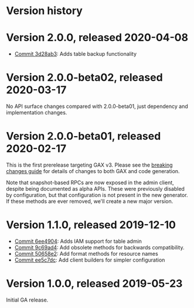 # Version history

# Version 2.0.0, released 2020-04-08

- [Commit 3d28ab3](https://github.com/googleapis/google-cloud-dotnet/commit/3d28ab3): Adds table backup functionality

# Version 2.0.0-beta02, released 2020-03-17

No API surface changes compared with 2.0.0-beta01, just dependency
and implementation changes.

# Version 2.0.0-beta01, released 2020-02-17

This is the first prerelease targeting GAX v3. Please see the [breaking changes
guide](https://googleapis.github.io/google-cloud-dotnet/docs/guides/breaking-gax2.html)
for details of changes to both GAX and code generation.

Note that snapshot-based RPCs are now exposed in the admin client,
despite being documented as alpha APIs. These were previously
disabled by configuration, but that configuration is not present
in the new generator. If these methods are ever removed, we'll
create a new major version.

# Version 1.1.0, released 2019-12-10

- [Commit 6ee4904](https://github.com/googleapis/google-cloud-dotnet/commit/6ee4904): Adds IAM support for table admin
- [Commit 9c69ad4](https://github.com/googleapis/google-cloud-dotnet/commit/9c69ad4): Add obsolete methods for backwards compatibility.
- [Commit 50658e2](https://github.com/googleapis/google-cloud-dotnet/commit/50658e2): Add format methods for resource names
- [Commit ee5c7dc](https://github.com/googleapis/google-cloud-dotnet/commit/ee5c7dc): Add client builders for simpler configuration

# Version 1.0.0, released 2019-05-23

Initial GA release.
